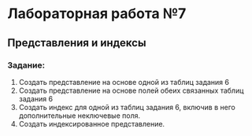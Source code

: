 # Лабораторная работа №7

## Представления и индексы

### Задание:

1. Создать представление на основе одной из таблиц задания 6
2. Создать представление на основе полей обеих связанных таблиц задания 6
3. Создать индекс для одной из таблиц задания 6, включив в него дополнительные неключевые поля.
4. Создать индексированное представление.